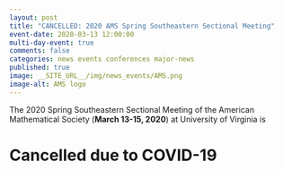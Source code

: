 ```yaml
---
layout: post
title: "CANCELLED: 2020 AMS Spring Southeastern Sectional Meeting"
event-date: 2020-03-13 12:00:00
multi-day-event: true
comments: false
categories: news events conferences major-news
published: true
image: __SITE_URL__/img/news_events/AMS.png
image-alt: AMS logo
---
```


The 2020 Spring Southeastern Sectional Meeting of the American Mathematical Society (**March 13-15, 2020**)
at University of Virginia is 

# Cancelled due to COVID-19
